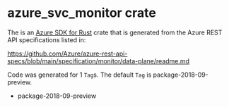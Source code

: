 # azure_svc_monitor crate

The is an [Azure SDK for Rust](https://github.com/Azure/azure-sdk-for-rust) crate that is generated from the Azure REST API specifications listed in:

https://github.com/Azure/azure-rest-api-specs/blob/main/specification/monitor/data-plane/readme.md

Code was generated for 1 `Tag`s. The default `Tag` is package-2018-09-preview.


- package-2018-09-preview